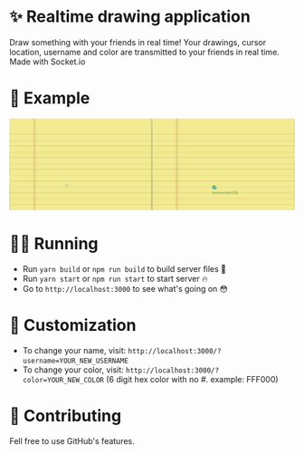 # ✨ Realtime drawing application

Draw something with your friends in real time! Your drawings, cursor location, username and color are transmitted to your friends in real time. Made with Socket.io

# 🚀 Example

![Example GIF](example.gif)

# 🏃‍♀️ Running

- Run `yarn build` or `npm run build` to build server files 🚧
- Run `yarn start` or `npm run start` to start server 🔥
- Go to `http://localhost:3000` to see what's going on 😳

# 🧶 Customization

- To change your name, visit: `http://localhost:3000/?username=YOUR_NEW_USERNAME`
- To change your color, visit: `http://localhost:3000/?color=YOUR_NEW_COLOR` (6 digit hex color with no #. example: FFF000)

# 🧦 Contributing

Fell free to use GitHub's features.



